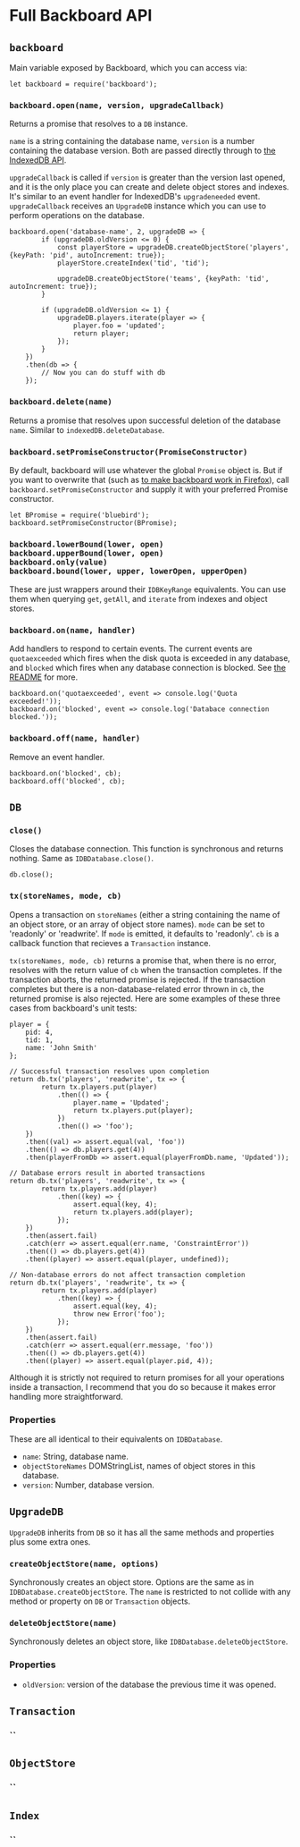 # Full Backboard API

## `backboard`

Main variable exposed by Backboard, which you can access via:

    let backboard = require('backboard');

### `backboard.open(name, version, upgradeCallback)`

Returns a promise that resolves to a `DB` instance.

`name` is a string containing the database name, `version` is a number containing the database version. Both are passed directly through to [the IndexedDB API](https://www.w3.org/TR/2015/REC-IndexedDB-20150108/).

`upgradeCallback` is called if `version` is greater than the version last opened, and it is the only place you can create and delete object stores and indexes. It's similar to an event handler for IndexedDB's `upgradeneeded` event. `upgradeCallback` receives an `UpgradeDB` instance which you can use to perform operations on the database.

    backboard.open('database-name', 2, upgradeDB => {
            if (upgradeDB.oldVersion <= 0) {
                const playerStore = upgradeDB.createObjectStore('players', {keyPath: 'pid', autoIncrement: true});
                playerStore.createIndex('tid', 'tid');

                upgradeDB.createObjectStore('teams', {keyPath: 'tid', autoIncrement: true});
            }

            if (upgradeDB.oldVersion <= 1) {
                upgradeDB.players.iterate(player => {
                    player.foo = 'updated';
                    return player;
                });
            }
        })
        .then(db => {
            // Now you can do stuff with db
        });

### `backboard.delete(name)`

Returns a promise that resolves upon successful deletion of the database `name`. Similar to `indexedDB.deleteDatabase`.

### `backboard.setPromiseConstructor(PromiseConstructor)`

By default, backboard will use whatever the global `Promise` object is. But if you want to overwrite that (such as [to make backboard work in Firefox](README.md#browser-compatibility)), call `backboard.setPromiseConstructor` and supply it with your preferred Promise constructor.

    let BPromise = require('bluebird');
    backboard.setPromiseConstructor(BPromise);

### `backboard.lowerBound(lower, open)` <br> `backboard.upperBound(lower, open)` <br> `backboard.only(value)` <br> `backboard.bound(lower, upper, lowerOpen, upperOpen)`

These are just wrappers around their `IDBKeyRange` equivalents. You can use them when querying `get`, `getAll`, and `iterate` from indexes and object stores.

### `backboard.on(name, handler)`

Add handlers to respond to certain events. The current events are `quotaexceeded` which fires when the disk quota is exceeded in any database, and `blocked` which fires when any database connection is blocked. See [the README](README.md#error-handling) for more.

    backboard.on('quotaexceeded', event => console.log('Quota exceeded!'));
    backboard.on('blocked', event => console.log('Databace connection blocked.'));

### `backboard.off(name, handler)`

Remove an event handler.

    backboard.on('blocked', cb);
    backboard.off('blocked', cb);

## `DB`

### `close()`

Closes the database connection. This function is synchronous and returns nothing. Same as `IDBDatabase.close()`.

    db.close();

### `tx(storeNames, mode, cb)`

Opens a transaction on `storeNames` (either a string containing the name of an object store, or an array of object store names). `mode` can be set to 'readonly' or 'readwrite'. If `mode` is emitted, it defaults to 'readonly'. `cb` is a callback function that recieves a `Transaction` instance.

`tx(storeNames, mode, cb)` returns a promise that, when there is no error, resolves with the return value of `cb` when the transaction completes. If the transaction aborts, the returned promise is rejected. If the transaction completes but there is a non-database-related error thrown in `cb`, the returned promise is also rejected. Here are some examples of these three cases from backboard's unit tests:

    player = {
        pid: 4,
        tid: 1,
        name: 'John Smith'
    };

    // Successful transaction resolves upon completion
    return db.tx('players', 'readwrite', tx => {
            return tx.players.put(player)
                .then(() => {
                    player.name = 'Updated';
                    return tx.players.put(player);
                })
                .then(() => 'foo');
        })
        .then((val) => assert.equal(val, 'foo'))
        .then(() => db.players.get(4))
        .then(playerFromDb => assert.equal(playerFromDb.name, 'Updated'));

    // Database errors result in aborted transactions
    return db.tx('players', 'readwrite', tx => {
            return tx.players.add(player)
                .then((key) => {
                    assert.equal(key, 4);
                    return tx.players.add(player);
                });
        })
        .then(assert.fail)
        .catch(err => assert.equal(err.name, 'ConstraintError'))
        .then(() => db.players.get(4))
        .then((player) => assert.equal(player, undefined));

    // Non-database errors do not affect transaction completion
    return db.tx('players', 'readwrite', tx => {
            return tx.players.add(player)
                .then((key) => {
                    assert.equal(key, 4);
                    throw new Error('foo');
                });
        })
        .then(assert.fail)
        .catch(err => assert.equal(err.message, 'foo'))
        .then(() => db.players.get(4))
        .then((player) => assert.equal(player.pid, 4));

Although it is strictly not required to return promises for all your operations inside a transaction, I recommend that you do so because it makes error handling more straightforward.

### Properties

These are all identical to their equivalents on `IDBDatabase`.

* `name`: String, database name.
* `objectStoreNames` DOMStringList, names of object stores in this database.
* `version`: Number, database version.

## `UpgradeDB`

`UpgradeDB` inherits from `DB` so it has all the same methods and properties plus some extra ones.

### `createObjectStore(name, options)`

Synchronously creates an object store. Options are the same as in `IDBDatabase.createObjectStore`. The `name` is restricted to not collide with any method or property on `DB` or `Transaction` objects.

### `deleteObjectStore(name)`

Synchronously deletes an object store, like `IDBDatabase.deleteObjectStore`.

### Properties

* `oldVersion`: version of the database the previous time it was opened.

## `Transaction`

### ``

## `ObjectStore`

### ``

## `Index`

### ``